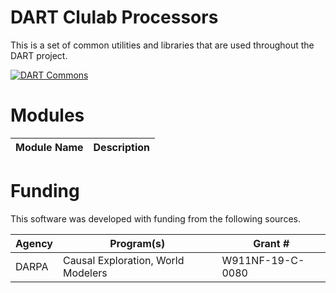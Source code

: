 # DART Clulab Processors
This is a set of common utilities and libraries that are used throughout the DART project.  

[![DART Commons](https://github.com/twosixlabs-dart/dart-commons/actions/workflows/dart-commons-publish.yml/badge.svg)](https://github.com/twosixlabs-dart/dart-commons/actions/workflows/dart-commons-publish.yml)

# Modules
| Module Name     | Description                                                                                      |
|-----------------|--------------------------------------------------------------------------------------------------|

# Funding
This software was developed with funding from the following sources.

| Agency | Program(s)                         | Grant #          |
|--------|------------------------------------|------------------|
| DARPA  | Causal Exploration, World Modelers | W911NF-19-C-0080 |
